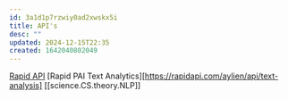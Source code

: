 ```yaml
---
id: 3a1d1p7rzwiy0ad2xwskx5i
title: API's
desc: ""
updated: 2024-12-15T22:35
created: 1642040802049
---
```

[Rapid API](https://rapidapi.com)
[Rapid PAI Text Analytics][https://rapidapi.com/aylien/api/text-analysis]
[[science.CS.theory.NLP]]
